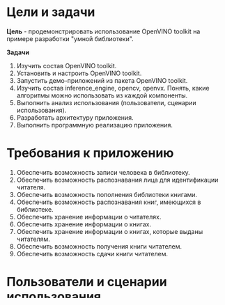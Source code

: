 # Цели и задачи

**Цель** - продемонстрировать использование OpenVINO toolkit
на примере разработки "умной библиотеки".

**Задачи**

1. Изучить состав OpenVINO toolkit.
1. Установить и настроить OpenVINO toolkit.
1. Запустить демо-приложений из пакета OpenVINO toolkit.
1. Изучить состав inference_engine, opencv, openvx.
   Понять, какие алгоритмы можно использовать из каждой
   компоненты.
1. Выполнить анализ использования (пользователи,
   сценарии использования).
1. Разработать архитектуру приложения.
1. Выполнить программную реализацию приложения.

# Требования к приложению

1. Обеспечить возможность записи человека в библиотеку.
1. Обеспечить возможность распознавания лица
   для идентификации читателя.
1. Обеспечить возможность пополнения библиотеки книгами.
1. Обеспечить возможность распознавания книг, имеющихся
   в библиотеке.
1. Обеспечить хранение информации о читателях.
1. Обеспечить хранение информации о книгах.
1. Обеспечить хранение информации о книгах, которые выданы
   читателям.
1. Обеспечить возможность получения книги читателем.
1. Обеспечить возможность сдачи книги читателем.

# Пользователи и сценарии использования

1. **Читатель**. Система предполагает следующие сценарии
   использования:
   - Записаться в библиотеку.
   - Войти в систему.
   - Получить книгу из библиотеки.
   - Сдать книгу в библиотеку.
1. **Администратор**. Система предполагает следующие сценарии
   использования:
   - Войти в систему.
   - Получить информацию о всех читателях.
   - Получить информацию о всех книгах.
   - Пополнить библиотеку новой книгой.
   - Получить информацию о книгах, которые выданы читателям.
